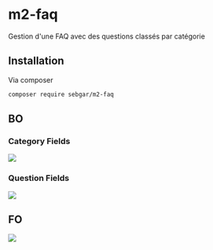 # m2-faq

Gestion d'une FAQ avec des questions classés par catégorie

## Installation

Via composer

```bash
composer require sebgar/m2-faq
```

## BO
### Category Fields
![](https://i.ibb.co/fYLv8pL/faq-bo-category.png)

### Question Fields
![](https://i.ibb.co/dDSdPmN/faq-bo-question.png)

## FO
![](https://i.ibb.co/kmc3p16/faq-fo.png)
